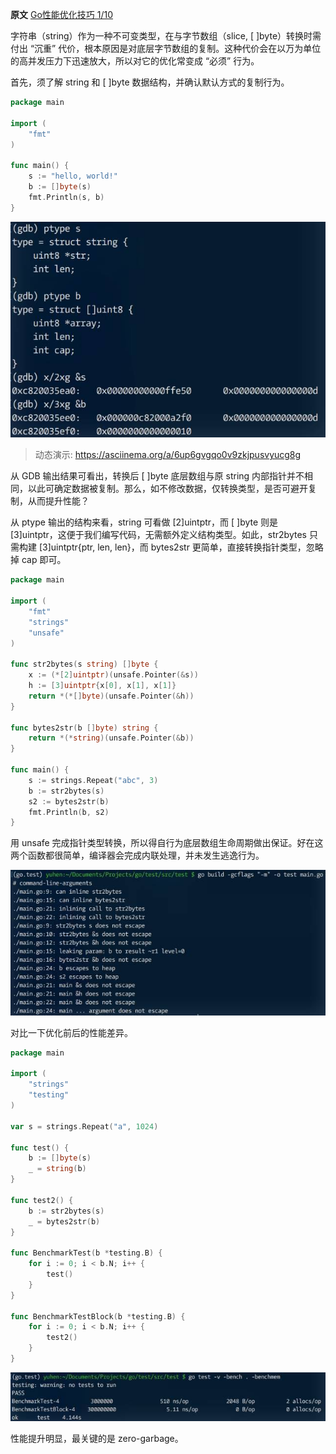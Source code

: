 **原文** [Go性能优化技巧 1/10](https://segmentfault.com/a/1190000005006351)

字符串（string）作为一种不可变类型，在与字节数组（slice, [ ]byte）转换时需付出 “沉重” 代价，根本原因是对底层字节数组的复制。这种代价会在以万为单位的高并发压力下迅速放大，所以对它的优化常变成 “必须” 行为。

首先，须了解 string 和 [ ]byte 数据结构，并确认默认方式的复制行为。

```go
package main
 
import (
    "fmt"
)
 
func main() {
    s := "hello, world!"
    b := []byte(s)
    fmt.Println(s, b)
}
```

![1278941785-571e476960458](../../images/1278941785-571e476960458.jpeg)

> 动态演示: https://asciinema.org/a/6up6gvgqo0v9zkjpusvyucg8g

从 GDB 输出结果可看出，转换后 [ ]byte 底层数组与原 string 内部指针并不相同，以此可确定数据被复制。那么，如不修改数据，仅转换类型，是否可避开复制，从而提升性能？

从 ptype 输出的结构来看，string 可看做 [2]uintptr，而 [ ]byte 则是 [3]uintptr，这便于我们编写代码，无需额外定义结构类型。如此，str2bytes 只需构建 [3]uintptr{ptr, len, len}，而 bytes2str 更简单，直接转换指针类型，忽略掉 cap 即可。

```go
package main
 
import (
    "fmt"
    "strings"
    "unsafe"
)
 
func str2bytes(s string) []byte {
    x := (*[2]uintptr)(unsafe.Pointer(&s))
    h := [3]uintptr{x[0], x[1], x[1]}
    return *(*[]byte)(unsafe.Pointer(&h))
}
 
func bytes2str(b []byte) string {
    return *(*string)(unsafe.Pointer(&b))
}
 
func main() {
    s := strings.Repeat("abc", 3)
    b := str2bytes(s)
    s2 := bytes2str(b)
    fmt.Println(b, s2)
}
```

用 unsafe 完成指针类型转换，所以得自行为底层数组生命周期做出保证。好在这两个函数都很简单，编译器会完成内联处理，并未发生逃逸行为。

![2094689322-571e48064162c_articlex](../../images/2094689322-571e48064162c_articlex.jpeg)

对比一下优化前后的性能差异。

```go
package main
 
import (
    "strings"
    "testing"
)
 
var s = strings.Repeat("a", 1024)
 
func test() {
    b := []byte(s)
    _ = string(b)
}
 
func test2() {
    b := str2bytes(s)
    _ = bytes2str(b)
}
 
func BenchmarkTest(b *testing.B) {
    for i := 0; i < b.N; i++ {
        test()
    }
}
 
func BenchmarkTestBlock(b *testing.B) {
    for i := 0; i < b.N; i++ {
        test2()
    }
}
```

![194378615-571e484fa3d66_articlex](../../images/194378615-571e484fa3d66_articlex.jpeg)

性能提升明显，最关键的是 zero-garbage。
